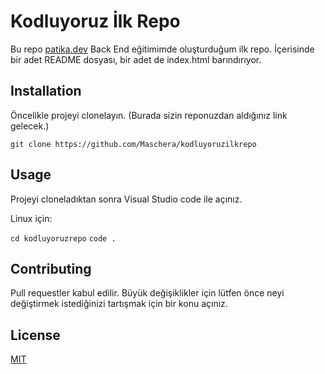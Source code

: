# Kodluyoruz İlk Repo

Bu repo [patika.dev](https://patika.dev) Back End eğitimimde oluşturduğum ilk repo. İçerisinde bir adet README dosyası, bir adet de index.html barındırıyor.

## Installation

Öncelikle projeyi clonelayın. (Burada sizin reponuzdan aldığınız link gelecek.)


`git clone https://github.com/Maschera/kodluyoruzilkrepo`


## Usage

Projeyi cloneladıktan sonra Visual Studio code ile açınız.

Linux için:

`cd kodluyoruzrepo`
`code .`

## Contributing

Pull requestler kabul edilir. Büyük değişiklikler için lütfen önce neyi değiştirmek istediğinizi tartışmak için bir konu açınız.

## License

[MIT](https://choosealicense.com/)